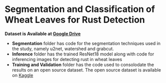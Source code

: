 # Segmentation and Classification of Wheat Leaves for Rust Detection


**Dataset is Available at [Google Drive](https://drive.google.com/drive/folders/1crUqRpSUH0oqVN5-s7W6HfZeztW2VKB4?usp=sharing)**

- **Segmentation** folder has code for the segmentation techniques used in the study, namely u2net, watershed and grabcut.
- **Inference** folder has the trained ResNet18 model along with code for inferencing images for detecting rust in wheat leaves
- **Training and Validation** folder has the code used to consolodate the results on an open source dataset. The open source dataset is available on [Kaggle](https://www.kaggle.com/olyadgetch/wheat-leaf-dataset)
